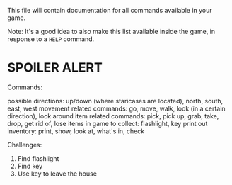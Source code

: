 This file will contain documentation for all commands available in your game.

Note:  It's a good idea to also make this list available inside the game, in response to a `HELP` command.


# SPOILER ALERT

Commands: 

possible directions: up/down (where staricases are located), north, south, east, west
movement related commands: go, move, walk, look (in a certain direction), look around
item related commands: pick, pick up, grab, take, drop, get rid of, lose
items in game to collect: flashlight, key
print out inventory: print, show, look at, what's in, check


Challenges:

1. Find flashlight 
2. Find key 
3. Use key to leave the house

